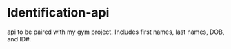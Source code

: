 # Identification-api
api to be paired with my gym project. Includes first names, last names, DOB, and ID#.
